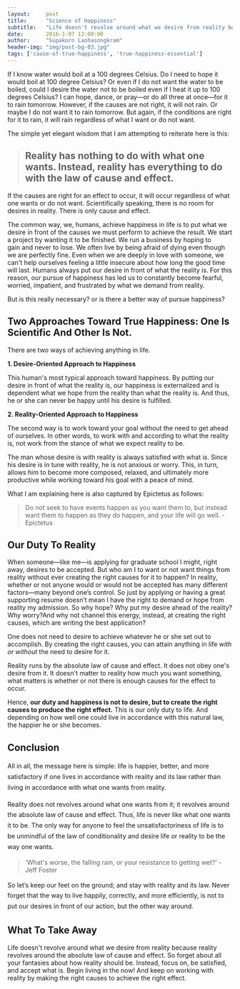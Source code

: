 ```yaml
---
layout:     post
title:      "Science of Happiness"
subtitle:   "Life doesn't revolve around what we desire from reality because reality revolves around the absolute law of cause and effect."
date:       2016-1-07 12:00:00
author:     "Supakorn Laohasongkram"
header-img: "img/post-bg-03.jpg"
tags: ['cause-of-true-happiness', 'true-happiness-essential']
---
```


If I know water would boil at a 100 degrees Celsius. Do I need to hope it would boil at 100 degree Celsius? Or even if I do not want the water to be boiled, could I desire the water not to be boiled even if I heat it up to 100 degrees Celsius? I can hope, dance, or pray—or do all three at once—for it to rain tomorrow. However, if the causes are not right, it will not rain. Or maybe I do not want it to rain tomorrow. But again, if the conditions are right for it to rain, it will rain regardless of what I want or do not want.

The simple yet elegant wisdom that I am attempting to reiterate here is this:
<blockquote>
<h2>Reality has nothing to do with what one wants. Instead, reality has everything to do with the law of cause and effect.</h2>
</blockquote>
If the causes are right for an effect to occur, it will occur regardless of what one wants or do not want. Scientifically speaking, there is no room for desires in reality. There is only cause and effect.

The common way, we, humans, achieve happiness in life is to put what we desire in front of the causes we must perform to achieve the result. We start a project by wanting it to be finished. We run a business by hoping to gain and never to lose. We often live by being afraid of dying even though we are perfectly fine. Even when we are deeply in love with someone, we can't help ourselves feeling a little insecure about how long the good time will last. Humans always put our desire in front of what the reality is. For this reason, our pursue of happiness has led us to constantly become fearful, worried, impatient, and frustrated by what we demand from reality.

But is this really necessary? or is there a better way of pursue happiness?
<h2>Two Approaches Toward True Happiness: One Is Scientific And Other Is Not.</h2>
There are two ways of achieving anything in life.

<strong>1. Desire-Oriented Approach to Happiness</strong>

This human's most typical approach toward happiness. By putting our desire in front of what the reality is, our happiness is externalized and is dependent what we hope from the reality than what the reality is. And thus, he or she can never be happy until his desire is fulfilled.

<strong>2. Reality-Oriented Approach to Happiness</strong>

The second way is to work toward your goal without the need to get ahead of ourselves. In other words, to work with and according to what the reality is, not work from the stance of what we expect reality to be.

The man whose desire is with reality is always satisfied with what is. Since his desire is in tune with reality, he is not anxious or worry. This, in turn, allows him to become more composed, relaxed, and ultimately more productive while working toward his goal with a peace of mind.

What I am explaining here is also captured by Epictetus as follows:

<blockquote>Do not seek to have events happen as you want them to, but instead want them to happen as they do happen, and your life will go well.
-Epictetus</blockquote>
<h2>Our Duty To Reality</h2>
When someone—like me—is applying for graduate school I might, right away, desires to be accepted. But who am I to want or not want things from reality without ever creating the right causes for it to happen? In reality, whether or not anyone would or would not be accepted has many different factors—many beyond one’s control. So just by applying or having a great supporting resume doesn’t mean I have the right to demand or hope from reality my admission. So why hope? Why put my desire ahead of the reality? Why worry?And why not channel this energy, instead, at creating the right causes, which are writing the best application?

One does not need to desire to achieve whatever he or she set out to accomplish. By creating the right causes, you can attain anything in life <em>with or without</em> the need to desire for it.

Reality runs by the absolute law of cause and effect. It does not obey one's desire from it. It doesn't matter to reality how much you want something, what matters is whether or not there is enough causes for the effect to occur.

Hence, <strong>our duty and happiness is not to desire, but to create the right causes to produce the right effect.</strong> This is our only duty to life. And depending on how well one could live in accordance with this natural law, the happier he or she becomes.
<h2>Conclusion</h2>
<span style="line-height: 1.7;">All in all, the message here is simple: life is happier, better, and more satisfactory if one lives in accordance with reality and its law rather than living in accordance with what one wants from reality. </span>

<span style="line-height: 1.7;">Reality does not revolves around what one wants from it; it revolves around the absolute law of cause and effect. Thus, life is never like what one wants it to be. The only way for anyone to feel the unsatisfactoriness of life is to be unmindful of the law of conditionality and desire life or reality to be the way one wants. </span>
<blockquote>'What's worse, the falling rain, or your resistance to getting wet?'
- Jeff Foster</blockquote>
<span style="line-height: 1.7;">So let’s keep our feet on the ground; and stay with reality and its law. Never forget that the way to live happily, correctly, and more efficiently, is not to put our desires in front of our action, but the other way around.</span>
<h2>What To Take Away</h2>
Life doesn't revolve around what we desire from reality because reality revolves around the absolute law of cause and effect. So forget about all your fantasies about how reality should be. Instead, focus on, be satisfied, and accept what is. Begin living in the now! And keep on working with reality by making the right causes to achieve the right effect.